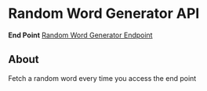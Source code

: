 # Random Word Generator API
**End Point** [Random Word Generator Endpoint](https://warren-randomword.herokuapp.com/)
## About
Fetch a random word every time you access the end point